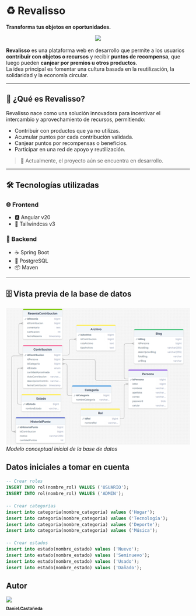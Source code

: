 # ♻️ Revalisso  
**Transforma tus objetos en oportunidades.**
<p align="center">
<img src="https://img.shields.io/badge/ESTADO-EN DESARROLLO-green">
</p>

**Revalisso** es una plataforma web en desarrollo que permite a los usuarios **contribuir con objetos o recursos** y recibir **puntos de recompensa**, que luego pueden **canjear por premios u otros productos**.  
La idea principal es fomentar una cultura basada en la reutilización, la solidaridad y la economía circular.

---

## 🚀 ¿Qué es Revalisso?

Revalisso nace como una solución innovadora para incentivar el intercambio y aprovechamiento de recursos, permitiendo:

- Contribuir con productos que ya no utilizas.
- Acumular puntos por cada contribución validada.
- Canjear puntos por recompensas o beneficios.
- Participar en una red de apoyo y reutilización.

> 🔧 Actualmente, el proyecto aún se encuentra en desarrollo.  

---

## 🛠️ Tecnologías utilizadas

### 🌐 Frontend
- 🅰️ Angular v20
- 🎨 Tailwindcss v3

### 🧠 Backend
- ☕ Spring Boot
- 🐘 PostgreSQL
- 📦 Maven

---

## 🗄️ Vista previa de la base de datos

![Vista previa](revalisso_db.png)
*Modelo conceptual inicial de la base de datos*

## Datos iniciales a tomar en cuenta

```sql
-- Crear roles
INSERT INTO rol(nombre_rol) VALUES ('USUARIO');
INSERT INTO rol(nombre_rol) VALUES ('ADMIN');

-- Crear categorías
insert into categoria(nombre_categoria) values ('Hogar');
insert into categoria(nombre_categoria) values ('Tecnología');
insert into categoria(nombre_categoria) values ('Deporte');
insert into categoria(nombre_categoria) values ('Música');

-- Crear estados
insert into estado(nombre_estado) values ('Nuevo');
insert into estado(nombre_estado) values ('Seminuevo');
insert into estado(nombre_estado) values ('Usado');
insert into estado(nombre_estado) values ('Dañado');
```

## Autor
<p align="left">
  <a href="https://github.com/Daniee19">
    <img src="https://avatars.githubusercontent.com/u/142465643?v=4" width="115">
    <br>
    <sub><b>Daniel Castañeda</b></sub>
  </a>
</p>

